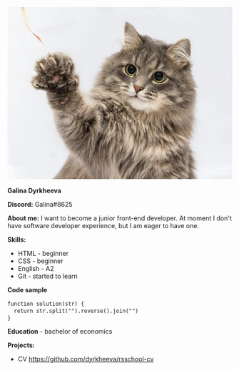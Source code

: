 ![Alt-текст](av.PNG)

**Galina Dyrkheeva**

**Discord:** Galina#8625

**About me:** I want to become a junior front-end developer. At moment I don't have software developer experience, but I am eager to have one.

**Skills:**

- HTML - beginner
- CSS - beginner
- English - A2
- Git - started to learn

**Code sample**
```
function solution(str) {
  return str.split("").reverse().join("")
}
```

**Education** - bachelor of economics

**Projects:** 
- CV  https://github.com/dyrkheeva/rsschool-cv

